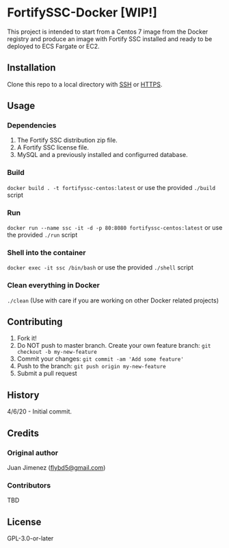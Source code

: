 # FortifySSC-Docker [WIP!]
This project is intended to start from a Centos 7 image from the Docker registry
and produce an image with Fortify SSC installed and ready to be deployed to ECS Fargate or EC2.
## Installation
Clone this repo to a local directory with [SSH](git@git.aoc-pathfinder.cloud:jjimenez/fortifyssc-docker-wip.git) or [HTTPS](https://git.aoc-pathfinder.cloud/jjimenez/fortifyssc-docker-wip.git).
## Usage
### Dependencies
1. The Fortify SSC distribution zip file.
2. A Fortify SSC license file.
3. MySQL and a previously installed and configurred database.
### Build
`docker build . -t fortifyssc-centos:latest` or use the provided `./build` script
### Run
`docker run --name ssc -it -d -p 80:8080 fortifyssc-centos:latest` or use the provided `./run` script
### Shell into the container
`docker exec -it ssc /bin/bash` or use the provided `./shell` script
### Clean everything in Docker
`./clean` (Use with care if you are working on other Docker related projects)
## Contributing
1. Fork it!
2. Do NOT push to master branch. Create your own feature branch: `git checkout -b my-new-feature`
3. Commit your changes: `git commit -am 'Add some feature'`
4. Push to the branch: `git push origin my-new-feature`
5. Submit a pull request
## History
4/6/20 - Initial commit.
## Credits
### Original author
Juan Jimenez (flybd5@gmail.com)
### Contributors
TBD
## License
GPL-3.0-or-later
